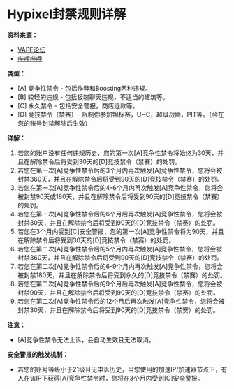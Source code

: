 # Hypixel封禁规则详解

**资料来源：**
- [VAPE论坛](https://forums.vape.gg/index.php?threads/an-actual-guide-to-hypixels-complicated-ban-system.43986/)
- [哔哩哔哩](https://www.bilibili.com/video/BV1cM4y177yN?vd_source=d2aa1a26dd9912418235565209e49e99)

**类型：**
- [A] 竞争性禁令 - 包括作弊和Boosting两种违规。
- [B] 较轻的违规 - 包括极端聊天违规，不适当的建筑等。
- [C] 永久禁令 - 包括安全警报，商店退款等。
- [D] 竞技禁令（禁赛）- 限制你参加锦标赛，UHC，超级战墙，PIT等。（会在您的账号封禁解除后生效）

**详解：**
1. 若您的账户没有任何违规历史，您的第一次[A]竞争性禁令将始终为30天，并且在解除禁令后将受到30天的[D]竞技禁令（禁赛）的处罚。
2. 若您在第一次[A]竞争性禁令后的3个月内再次触发[A]竞争性禁令，您将会被封禁360天，并且在解除禁令后将受到90天的[D]竞技禁令（禁赛）的处罚。
3. 若您在第一次[A]竞争性禁令后的4-6个月内再次触发[A]竞争性禁令，您将会被封禁90天或180天，并且在解除禁令后将受到90天的[D]竞技禁令（禁赛）的处罚。
4. 若您在第一次[A]竞争性禁令后的6个月后再次触发[A]竞争性禁令，您将会被封禁30天，并且在解除禁令后将受到90天的[D]竞技禁令（禁赛）的处罚。
5. 若您在3个月内受到[C]安全警报，您的第一次[A]竞争性禁令将为90天，并且在解除禁令后将受到30天的[D]竞技禁令（禁赛）的处罚。
6. 若您在第二次[A]竞争性禁令后的5个月内再次触发[A]竞争性禁令，您将会被封禁360天，并且在解除禁令后将受到90天的[D]竞技禁令（禁赛）的处罚。
7. 若您在第二次[A]竞争性禁令后的6-9个月内再次触发[A]竞争性禁令，您将会被封禁180天，并且在解除禁令后将受到永久的[D]竞技禁令（禁赛）的处罚。
8. 若您在第二次[A]竞争性禁令后的9个月后再次触发[A]竞争性禁令，您将会被封禁90天，并且在解除禁令后将受到90天的[D]竞技禁令（禁赛）的处罚。
9. 若您在第二次[A]竞争性禁令后的12个月后再次触发[A]竞争性禁令，您将会被封禁30天，并且在解除禁令后将受到90天的[D]竞技禁令（禁赛）的处罚。

**注意：**
- [A]竞争性禁令无法上诉，会自动生效且无法取消。

**安全警报的触发机制：**
- 若您的账号等级小于21级且无申诉历史，当您使用的加速IP/加速器节点下，有人在该IP下获得[A]竞争性禁令时，您将在3个月内受到[C]安全警报。
